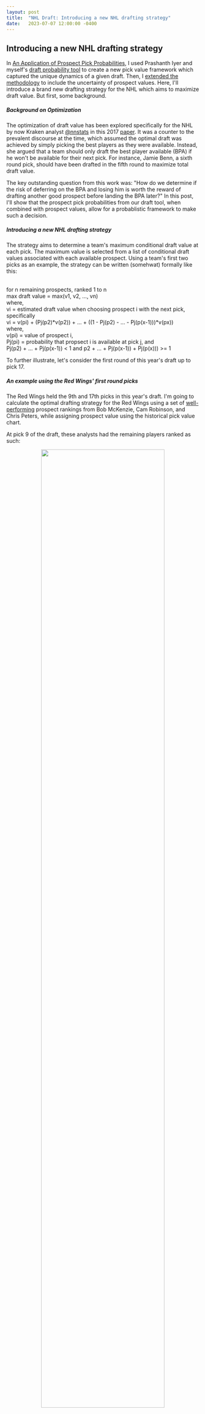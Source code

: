 ```yaml
---
layout: post
title:  "NHL Draft: Introducing a new NHL drafting strategy"
date:   2023-07-07 12:00:00 -0400
---
```

<head>
<!-- Google tag (gtag.js) -->
<script async src="https://www.googletagmanager.com/gtag/js?id=G-DGRHZS5DNM"></script>
<script>
  window.dataLayer = window.dataLayer || [];
  function gtag(){dataLayer.push(arguments);}
  gtag('js', new Date());

  gtag('config', 'G-DGRHZS5DNM');
</script>
</head>
<h2>Introducing a new NHL drafting strategy</h2>
<p>
In <a href="https://spazznolo.github.io/2023/06/20/draft-probabilities-3.html">An Application of Prospect Pick Probabilities</a>, I used Prashanth Iyer and myself's <a href="https://piyer97.shinyapps.io/NHLDraft2023/">draft probability tool</a> to create a new pick value framework which captured the unique dynamics of a given draft. Then, I <a href="https://spazznolo.github.io/2023/06/25/draft-probabilities-4.html">extended the methodology</a> to include the uncertainty of prospect values. Here, I'll introduce a brand new drafting strategy for the NHL which aims to maximize draft value. But first, some background.
<p>
<h5>Background on Optimization</h5>
The optimization of draft value has been explored specifically for the NHL by now Kraken analyst <a href="https://twitter.com/nnstats">@nnstats</a> in this 2017 <a href="https://www.statsportsconsulting.com/wp-content/uploads/Nandakumar_PerfectDraft-1.pdf">paper</a>. It was a counter to the prevalent discourse at the time, which assumed the optimal draft was achieved by simply picking the best players as they were available. Instead, she argued that a team should only draft the best player available (BPA) if he won't be available for their next pick. For instance, Jamie Benn, a sixth round pick, should have been drafted in the fifth round to maximize total draft value.
</p>
<p>
The key outstanding question from this work was: "How do we determine if the risk of deferring on the BPA and losing him is worth the reward of drafting another good prospect before landing the BPA later?" In this post, I'll show that the prospect pick probabilities from our draft tool, when combined with prospect values, allow for a probablistic framework to make such a decision.
</p>
<p>
<h5>Introducing a new NHL drafting strategy</h5>
The strategy aims to determine a team's maximum conditional draft value at each pick. The maximum value is selected from a list of conditional draft values associated with each available prospect. Using a team's first two picks as an example, the strategy can be written (somehwat) formally like this:
</p>
<br>
for n remaining prospects, ranked 1 to n<br>
max draft value = max(v1, v2, ..., vn)<br>
where,<br>
vi = estimated draft value when choosing prospect i with the next pick, specifically<br>
vi = v(pi) + (Pj(p2)*v(p2)) + ... + ((1 - Pj(p2) - ... - Pj(p(x-1)))*v(px))<br>
where,<br>
v(pi) = value of prospect i,<br>
Pj(pi) = probability that propsect i is available at pick j, and<br>
Pj(p2) + ... + Pj(p(x-1)) < 1 and p2 + ... + Pj(p(x-1)) + Pj(p(x))) >= 1<br>
<p>
To further illustrate, let's consider the first round of this year's draft up to pick 17.
</p>
<p>
<h5>An example using the Red Wings' first round picks</h5>
The Red Wings held the 9th and 17th picks in this year's draft. I'm going to calculate the optimal drafting strategy for the Red Wings using a set of <a href="https://twitter.com/spazznolo/status/1674392375018307585">well-performing</a> prospect rankings from Bob McKenzie, Cam Robinson, and Chris Peters, while assigning prospect value using the historical pick value chart.
</p>
<p>
At pick 9 of the draft, these analysts had the remaining players ranked as such:
</p>
<p>
<div style="text-align: center"> <img src="https://spazznolo.github.io/figs/draft-probabilities-5-4.png" width="80%" length="200"/></div>
</p>
<p>
Let's determine who should each analyst draft at 9 in order to maximize their expected draft value for picks 9 and 17. To answer, we use the equation shown above, which requires: 1) the value of the prospect taken at 9, 2) the conditional probabilities of the remaining prospects being available at 17, and 3) the values of these remaining prospects. 
</p>
<p>
<div style="text-align: center"> <img src="https://spazznolo.github.io/figs/draft-probabilities-5-5.png" width="80%" length="200"/></div>
</p>
<p>
Here, McKenzie and Robinson should take the BPA to maximize conditional draft value, but Peters should defer and take his second BPA, Zach Benson.
</p>